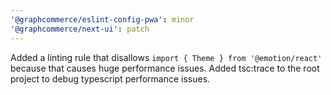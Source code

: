 ```yaml
---
'@graphcommerce/eslint-config-pwa': minor
'@graphcommerce/next-ui': patch
---
```


Added a linting rule that disallows `import { Theme } from '@emotion/react'` because that causes huge performance issues. Added tsc:trace to the root project to debug typescript performance issues.
